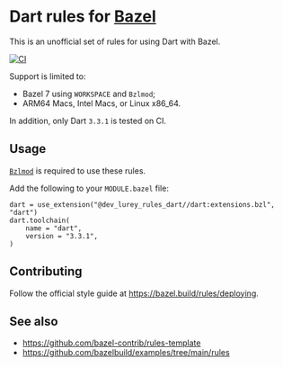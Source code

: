 # Dart rules for [Bazel](https://bazel.build/)

This is an unofficial set of rules for using Dart with Bazel.

[![CI](https://github.com/matanlurey/rules_dart/actions/workflows/ci.yml/badge.svg)](https://github.com/matanlurey/rules_dart/actions/workflows/ci.yml)

Support is limited to:

- Bazel 7 using `WORKSPACE` and `Bzlmod`;
- ARM64 Macs, Intel Macs, or Linux x86_64.

In addition, only Dart `3.3.1` is tested on CI.

## Usage

[`Bzlmod`](https://docs.bazel.build/versions/main/bzlmod.html) is required to
use these rules.

Add the following to your `MODULE.bazel` file:

```starlark
dart = use_extension("@dev_lurey_rules_dart//dart:extensions.bzl", "dart")
dart.toolchain(
    name = "dart",
    version = "3.3.1",
)
```

## Contributing

Follow the official style guide at <https://bazel.build/rules/deploying>.

## See also

- <https://github.com/bazel-contrib/rules-template>
- <https://github.com/bazelbuild/examples/tree/main/rules>
